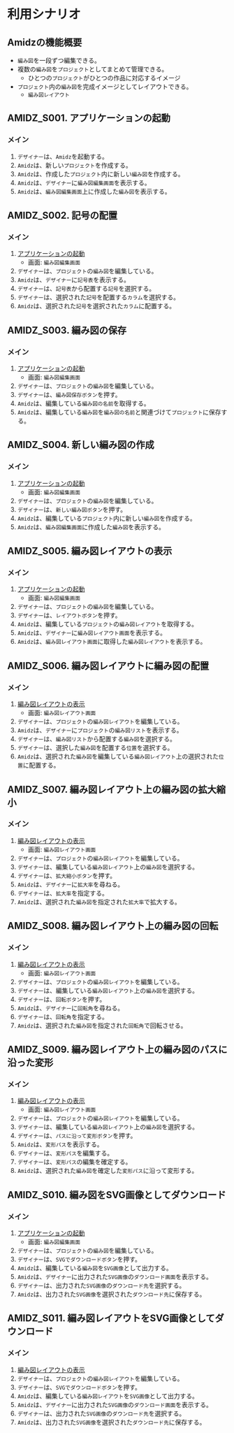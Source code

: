 # 利用シナリオ

## Amidzの機能概要

- `編み図`を一段ずつ編集できる。
- 複数の`編み図`を`プロジェクト`としてまとめて管理できる。
    - ひとつの`プロジェクト`がひとつの作品に対応するイメージ
- `プロジェクト`内の`編み図`を完成イメージとしてレイアウトできる。
    - `編み図レイアウト`

## AMIDZ_S001. アプリケーションの起動

### メイン

1. `デザイナー`は、`Amidz`を起動する。
2. `Amidz`は、新しい`プロジェクト`を作成する。
3. `Amidz`は、作成した`プロジェクト`内に新しい`編み図`を作成する。
4. `Amidz`は、`デザイナー`に`編み図編集画面`を表示する。
5. `Amidz`は、`編み図編集画面`上に作成した`編み図`を表示する。

## AMIDZ_S002. 記号の配置

### メイン

1. [アプリケーションの起動](#amidz_s001-アプリケーションの起動)
    - 画面: `編み図編集画面`
2. `デザイナー`は、`プロジェクト`の`編み図`を編集している。
3. `Amidz`は、`デザイナー`に`記号表`を表示する。
4. `デザイナー`は、`記号表`から配置する`記号`を選択する。
5. `デザイナー`は、選択された`記号`を配置する`カラム`を選択する。
6. `Amidz`は、選択された`記号`を選択された`カラム`に配置する。

## AMIDZ_S003. 編み図の保存

### メイン

1. [アプリケーションの起動](#amidz_s001-アプリケーションの起動)
    - 画面: `編み図編集画面`
2. `デザイナー`は、`プロジェクト`の`編み図`を編集している。
3. `デザイナー`は、`編み図保存ボタン`を押す。
4. `Amidz`は、編集している`編み図の名前`を取得する。
5. `Amidz`は、編集している`編み図`を`編み図の名前`と関連づけて`プロジェクト`に保存する。

## AMIDZ_S004. 新しい編み図の作成

### メイン

1. [アプリケーションの起動](#amidz_s001-アプリケーションの起動)
    - 画面: `編み図編集画面`
2. `デザイナー`は、`プロジェクト`の`編み図`を編集している。
3. `デザイナー`は、`新しい編み図ボタン`を押す。
4. `Amidz`は、編集している`プロジェクト`内に新しい`編み図`を作成する。
5. `Amidz`は、`編み図編集画面`に作成した`編み図`を表示する。

## AMIDZ_S005. 編み図レイアウトの表示

### メイン

1. [アプリケーションの起動](#amidz_s001-アプリケーションの起動)
    - 画面: `編み図編集画面`
2. `デザイナー`は、`プロジェクト`の`編み図`を編集している。
3. `デザイナー`は、`レイアウトボタン`を押す。
4. `Amidz`は、編集している`プロジェクト`の`編み図レイアウト`を取得する。
5. `Amidz`は、`デザイナー`に`編み図レイアウト画面`を表示する。
6. `Amidz`は、`編み図レイアウト画面`に取得した`編み図レイアウト`を表示する。

## AMIDZ_S006. 編み図レイアウトに編み図の配置

### メイン

1. [編み図レイアウトの表示](#amidz_s005-編み図レイアウトの表示)
    - 画面: `編み図レイアウト画面`
2. `デザイナー`は、`プロジェクト`の`編み図レイアウト`を編集している。
3. `Amidz`は、`デザイナー`に`プロジェクト`の`編み図リスト`を表示する。
4. `デザイナー`は、`編み図リスト`から配置する`編み図`を選択する。
5. `デザイナー`は、選択した`編み図`を配置する`位置`を選択する。
6. `Amidz`は、選択された`編み図`を編集している`編み図レイアウト`上の選択された`位置`に配置する。

## AMIDZ_S007. 編み図レイアウト上の編み図の拡大縮小

### メイン

1. [編み図レイアウトの表示](#amidz_s005-編み図レイアウトの表示)
    - 画面: `編み図レイアウト画面`
2. `デザイナー`は、`プロジェクト`の`編み図レイアウト`を編集している。
3. `デザイナー`は、編集している`編み図レイアウト`上の`編み図`を選択する。
4. `デザイナー`は、`拡大縮小ボタン`を押す。
5. `Amidz`は、`デザイナー`に`拡大率`を尋ねる。
6. `デザイナー`は、`拡大率`を指定する。
7. `Amidz`は、選択された`編み図`を指定された`拡大率`で拡大する。

## AMIDZ_S008. 編み図レイアウト上の編み図の回転

### メイン

1. [編み図レイアウトの表示](#amidz_s005-編み図レイアウトの表示)
    - 画面: `編み図レイアウト画面`
2. `デザイナー`は、`プロジェクト`の`編み図レイアウト`を編集している。
3. `デザイナー`は、編集している`編み図レイアウト`上の`編み図`を選択する。
4. `デザイナー`は、`回転ボタン`を押す。
5. `Amidz`は、`デザイナー`に`回転角`を尋ねる。
6. `デザイナー`は、`回転角`を指定する。
7. `Amidz`は、選択された`編み図`を指定された`回転角`で回転させる。

## AMIDZ_S009. 編み図レイアウト上の編み図のパスに沿った変形

### メイン

1. [編み図レイアウトの表示](#amidz_s005-編み図レイアウトの表示)
    - 画面: `編み図レイアウト画面`
2. `デザイナー`は、`プロジェクト`の`編み図レイアウト`を編集している。
3. `デザイナー`は、編集している`編み図レイアウト`上の`編み図`を選択する。
4. `デザイナー`は、`パスに沿って変形ボタン`を押す。
5. `Amidz`は、`変形パス`を表示する。
6. `デザイナー`は、`変形パス`を編集する。
7. `デザイナー`は、`変形パス`の編集を確定する。
8. `Amidz`は、選択された`編み図`を確定した`変形パス`に沿って変形する。

## AMIDZ_S010. 編み図をSVG画像としてダウンロード

### メイン

1. [アプリケーションの起動](#amidz_s001-アプリケーションの起動)
    - 画面: `編み図編集画面`
2. `デザイナー`は、`プロジェクト`の`編み図`を編集している。
3. `デザイナー`は、`SVGでダウンロードボタン`を押す。
4. `Amidz`は、編集している`編み図`を`SVG画像`として出力する。
5. `Amidz`は、`デザイナー`に出力された`SVG画像`の`ダウンロード画面`を表示する。
6. `デザイナー`は、出力された`SVG画像`の`ダウンロード先`を選択する。
7. `Amidz`は、出力された`SVG画像`を選択された`ダウンロード先`に保存する。

## AMIDZ_S011. 編み図レイアウトをSVG画像としてダウンロード

### メイン

1. [編み図レイアウトの表示](#amidz_s005-編み図レイアウトの表示)
2. `デザイナー`は、`プロジェクト`の`編み図レイアウト`を編集している。
3. `デザイナー`は、`SVGでダウンロードボタン`を押す。
4. `Amidz`は、編集している`編み図レイアウト`を`SVG画像`として出力する。
5. `Amidz`は、`デザイナー`に出力された`SVG画像`の`ダウンロード画面`を表示する。
6. `デザイナー`は、出力された`SVG画像`の`ダウンロード先`を選択する。
7. `Amidz`は、出力された`SVG画像`を選択された`ダウンロード先`に保存する。